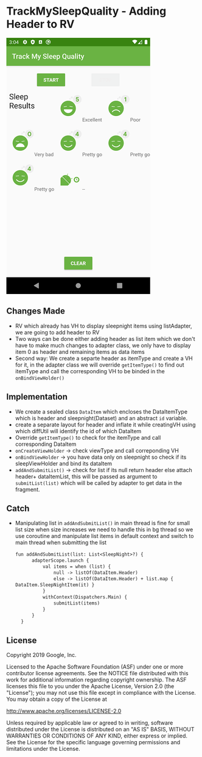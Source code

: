 TrackMySleepQuality - Adding Header to RV
==================================

![Screenshot](https://github.com/ajaypro/demo_sleeptrackerapp/blob/add-header-RV/header_RV.png)


Changes Made
-------------
* RV which already has VH to display sleepnight items using listAdapter, we are going to add header to RV
* Two ways can be done either adding header as list item which we don't have to make much changes to adapter class, we only have to 
  display item 0 as header and remaining items as data items
* Second way: We create a separte header as itemType and create a VH for it, in the adapter class we will override `getItemType()` 
   to find out itemType and call the corresponding VH to be binded in the `onBindViewHolder()`

Implementation
-------------

* We create a sealed class `DataItem` which encloses the DataItemType which is header and sleepnight(Dataset) and an abstract `id` variable.
* create a separate layout for header and inflate it while creatingVH
  using which diffUtil will identify the id of which DataItem
* Override `getItemType()` to check for the itemType and call corresponding DataItem
* `onCreateViewHolder` -> check viewType and call correponding VH
* `onBindViewHolder` -> you have data only on sleepnight so check if its sleepViewHolder and bind its dataItem
* `addAndSubmitList()` -> check for list if its null return header else attach header+ dataItemList, this will be passed as argument
   to `submitList(list)` which will be called by adapter to get data in the fragment.
   
Catch
-----
* Manipulating list in `addAndSubmitList()` in main thread is fine for small list size when size increases we need to handle this in
  bg thread so we use coroutine and manipulate list items in default context and switch to main thread when submitting the list 
  ```
  fun addAndSubmitList(list: List<SleepNight>?) {
        adapterScope.launch {
            val items = when (list) {
                null -> listOf(DataItem.Header)
                else -> listOf(DataItem.Header) + list.map { DataItem.SleepNightItem(it) }
            }
            withContext(Dispatchers.Main) {
                submitList(items)
            }
        }
    }
  ```

License
-------

Copyright 2019 Google, Inc.

Licensed to the Apache Software Foundation (ASF) under one or more contributor
license agreements.  See the NOTICE file distributed with this work for
additional information regarding copyright ownership.  The ASF licenses this
file to you under the Apache License, Version 2.0 (the "License"); you may not
use this file except in compliance with the License.  You may obtain a copy of
the License at

  http://www.apache.org/licenses/LICENSE-2.0

Unless required by applicable law or agreed to in writing, software
distributed under the License is distributed on an "AS IS" BASIS, WITHOUT
WARRANTIES OR CONDITIONS OF ANY KIND, either express or implied.  See the
License for the specific language governing permissions and limitations under
the License.
